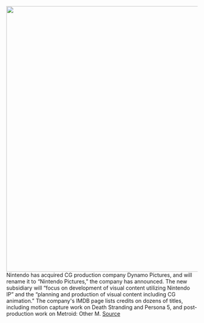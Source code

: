 <img src='https://cdn.vox-cdn.com/thumbor/m1K3ke_Zg7lYDj12XzSrUk7vcKM=/0x0:2040x1360/1200x800/filters:focal(857x517:1183x843)/cdn.vox-cdn.com/uploads/chorus_image/image/71113231/acastro_190530_1777_nintendo_0002.0.0.jpg' width='700px' /><br/>
Nintendo has acquired CG production company Dynamo Pictures, and will rename it to “Nintendo Pictures,” the company has announced. The new subsidiary will “focus on development of visual content utilizing Nintendo IP” and the “planning and production of visual content including CG animation.” The company's IMDB page lists credits on dozens of titles, including motion capture work on Death Stranding and Persona 5, and post-production work on Metroid: Other M.
<a href='https://www.theverge.com/2022/7/14/23214706/nintendo-dynamo-pictures-acquisition-pictures-mario-movie'> Source <a/>